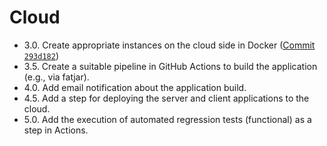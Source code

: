 # Cloud

- 3.0. Create appropriate instances on the cloud side in Docker ([Commit `293d182`](https://github.com/vkazakevich/ebiznes/commit/293d1827446eaf835d03959ba419c75ee785c488))
- 3.5. Create a suitable pipeline in GitHub Actions to build the application (e.g., via fatjar).
- 4.0. Add email notification about the application build.
- 4.5. Add a step for deploying the server and client applications to the cloud.
- 5.0. Add the execution of automated regression tests (functional) as a step in Actions.